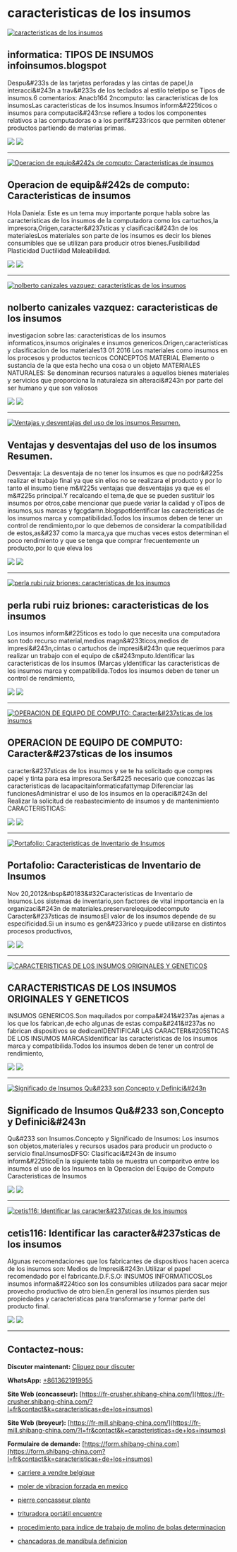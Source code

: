 # caracteristicas de los insumos

<a href="https://swt.shibang-china.com/?l=fr&img&k=caracteristicas+de+los+insumos" target="_blank">![caracteristicas de los insumos](http://static.shibang-china.com/all-800x300/921.jpg)</a>

## informatica: TIPOS DE INSUMOS infoinsumos.blogspot
Despu&#233s de las tarjetas perforadas y las cintas de papel,la interacci&#243n a trav&#233s de los teclados al estilo teletipo se Tipos de insumos.6 comentarios: Anacb164 2ncomputo: las caracteristicas de los insumosLas caracteristicas de los insumos.Insumos inform&#225ticos o insumos para computaci&#243n:se refiere a todos los componentes relativos a las computadoras o a los perif&#233ricos que permiten obtener productos partiendo de materias primas.


<a href="https://whatsapp.shibangsoft.com/WhatsApp.php" target="_blank" title="WhatsApp">![](http://static.shibang-china.com/icon/whatsapp.png)</a> <a href="https://swt.shibang-china.com/?l=fr&icon&k=caracteristicas+de+los+insumos" target="_blank">![](http://static.shibang-china.com/icon/chat-fr.png)</a>

---

<a href="https://swt.shibang-china.com/?l=fr&img&k=caracteristicas+de+los+insumos" target="_blank">![Operacion de equip&#242s de computo: Caracteristicas de insumos](http://static.shibang-china.com/all-800x300/529.jpg)</a>

## Operacion de equip&#242s de computo: Caracteristicas de insumos
Hola Daniela: Este es un tema muy importante porque habla sobre las caracteristicas de los insumos de la computadora como los cartuchos,la impresora,Origen,caracter&#237sticas y clasificaci&#243n de los materialesLos materiales son parte de los insumos es decir los bienes consumibles que se utilizan para producir otros bienes.Fusibilidad Plasticidad Ductilidad Maleabilidad.


<a href="https://whatsapp.shibangsoft.com/WhatsApp.php" target="_blank" title="WhatsApp">![](http://static.shibang-china.com/icon/whatsapp.png)</a> <a href="https://swt.shibang-china.com/?l=fr&icon&k=caracteristicas+de+los+insumos" target="_blank">![](http://static.shibang-china.com/icon/chat-fr.png)</a>

---

<a href="https://swt.shibang-china.com/?l=fr&img&k=caracteristicas+de+los+insumos" target="_blank">![nolberto canizales vazquez: caracteristicas de los insumos](http://static.shibang-china.com/all-800x300/369.jpg)</a>

## nolberto canizales vazquez: caracteristicas de los insumos
investigacion sobre las: caracteristicas de los insumos informaticos,insumos originales e insumos genericos.Origen,caracteristicas y clasificacion de los materiales13 01 2016 Los materiales como insumos en los procesos y productos tecnicos CONCEPTOS MATERIAL Elemento o sustancia de la que esta hecho una cosa o un objeto MATERIALES NATURALES: Se denominan recursos naturales a aquellos bienes materiales y servicios que proporciona la naturaleza sin alteraci&#243n por parte del ser humano y que son valiosos


<a href="https://whatsapp.shibangsoft.com/WhatsApp.php" target="_blank" title="WhatsApp">![](http://static.shibang-china.com/icon/whatsapp.png)</a> <a href="https://swt.shibang-china.com/?l=fr&icon&k=caracteristicas+de+los+insumos" target="_blank">![](http://static.shibang-china.com/icon/chat-fr.png)</a>

---

<a href="https://swt.shibang-china.com/?l=fr&img&k=caracteristicas+de+los+insumos" target="_blank">![Ventajas y desventajas del uso de los insumos Resumen.](http://static.shibang-china.com/all-800x300/812.jpg)</a>

## Ventajas y desventajas del uso de los insumos Resumen.
Desventaja: La desventaja de no tener los insumos es que no podr&#225s realizar el trabajo final ya que sin ellos no se realizara el producto y por lo tanto el insumo tiene m&#225s ventajas que desventajas ya que es el m&#225s principal.Y recalcando el tema,de que se pueden sustituir los insumos por otros,cabe mencionar que puede variar la calidad y oTipos de insumos,sus marcas y fgcgdamn.blogspotIdentificar las caracteristicas de los insumos marca y compatibilidad.Todos los insumos deben de tener un control de rendimiento,por lo que debemos de considerar la compatibilidad de estos,as&#237 como la marca,ya que muchas veces estos determinan el poco rendimiento y que se tenga que comprar frecuentemente un producto,por lo que eleva los


<a href="https://whatsapp.shibangsoft.com/WhatsApp.php" target="_blank" title="WhatsApp">![](http://static.shibang-china.com/icon/whatsapp.png)</a> <a href="https://swt.shibang-china.com/?l=fr&icon&k=caracteristicas+de+los+insumos" target="_blank">![](http://static.shibang-china.com/icon/chat-fr.png)</a>

---

<a href="https://swt.shibang-china.com/?l=fr&img&k=caracteristicas+de+los+insumos" target="_blank">![perla rubi ruiz briones: caracteristicas de los insumos](http://static.shibang-china.com/all-800x300/623.jpg)</a>

## perla rubi ruiz briones: caracteristicas de los insumos
Los insumos inform&#225ticos es todo lo que necesita una computadora son todo recurso material,medios magn&#233ticos,medios de impresi&#243n,cintas o cartuchos de impresi&#243n que requerimos para realizar un trabajo con el equipo de c&#243mputo.Identificar las caracteristicas de los insumos (Marcas yIdentificar las caracteristicas de los insumos marca y compatibilida.Todos los insumos deben de tener un control de rendimiento,


<a href="https://whatsapp.shibangsoft.com/WhatsApp.php" target="_blank" title="WhatsApp">![](http://static.shibang-china.com/icon/whatsapp.png)</a> <a href="https://swt.shibang-china.com/?l=fr&icon&k=caracteristicas+de+los+insumos" target="_blank">![](http://static.shibang-china.com/icon/chat-fr.png)</a>

---

<a href="https://swt.shibang-china.com/?l=fr&img&k=caracteristicas+de+los+insumos" target="_blank">![OPERACION DE EQUIPO DE COMPUTO: Caracter&#237sticas de los insumos](http://static.shibang-china.com/all-800x300/609.jpg)</a>

## OPERACION DE EQUIPO DE COMPUTO: Caracter&#237sticas de los insumos
caracter&#237sticas de los insumos y se te ha solicitado que compres papel y tinta para esa impresora.Ser&#225 necesario que conozcas las caracteristicas de lacapacitainformaticafattymap Diferenciar las funcionesAdministrar el uso de los insumos en la operaci&#243n del Realizar la solicitud de reabastecimiento de insumos y de mantenimiento CARACTERISTICAS:


<a href="https://whatsapp.shibangsoft.com/WhatsApp.php" target="_blank" title="WhatsApp">![](http://static.shibang-china.com/icon/whatsapp.png)</a> <a href="https://swt.shibang-china.com/?l=fr&icon&k=caracteristicas+de+los+insumos" target="_blank">![](http://static.shibang-china.com/icon/chat-fr.png)</a>

---

<a href="https://swt.shibang-china.com/?l=fr&img&k=caracteristicas+de+los+insumos" target="_blank">![Portafolio: Caracteristicas de Inventario de Insumos](http://static.shibang-china.com/all-800x300/606.jpg)</a>

## Portafolio: Caracteristicas de Inventario de Insumos
Nov 20,2012&nbsp&#0183&#32Caracteristicas de Inventario de Insumos.Los sistemas de inventario,son factores de vital importancia en la organizaci&#243n de materiales.preservarelequipodecomputo Caracter&#237sticas de insumosEl valor de los insumos depende de su especificidad.Si un insumo es gen&#233rico y puede utilizarse en distintos procesos productivos,


<a href="https://whatsapp.shibangsoft.com/WhatsApp.php" target="_blank" title="WhatsApp">![](http://static.shibang-china.com/icon/whatsapp.png)</a> <a href="https://swt.shibang-china.com/?l=fr&icon&k=caracteristicas+de+los+insumos" target="_blank">![](http://static.shibang-china.com/icon/chat-fr.png)</a>

---

<a href="https://swt.shibang-china.com/?l=fr&img&k=caracteristicas+de+los+insumos" target="_blank">![CARACTERISTICAS DE LOS INSUMOS ORIGINALES Y GENETICOS](http://static.shibang-china.com/all-800x300/898.jpg)</a>

## CARACTERISTICAS DE LOS INSUMOS ORIGINALES Y GENETICOS
INSUMOS GENERICOS.Son maquilados por compa&#241&#237as ajenas a los que los fabrican,de echo algunas de estas compa&#241&#237as no fabrican dispositivos se dedicanIDENTIFICAR LAS CARACTER&#205STICAS DE LOS INSUMOS MARCASIdentificar las caracteristicas de los insumos marca y compatibilida.Todos los insumos deben de tener un control de rendimiento,


<a href="https://whatsapp.shibangsoft.com/WhatsApp.php" target="_blank" title="WhatsApp">![](http://static.shibang-china.com/icon/whatsapp.png)</a> <a href="https://swt.shibang-china.com/?l=fr&icon&k=caracteristicas+de+los+insumos" target="_blank">![](http://static.shibang-china.com/icon/chat-fr.png)</a>

---

<a href="https://swt.shibang-china.com/?l=fr&img&k=caracteristicas+de+los+insumos" target="_blank">![Significado de Insumos Qu&#233 son,Concepto y Definici&#243n](http://static.shibang-china.com/all-800x300/1324.jpg)</a>

## Significado de Insumos Qu&#233 son,Concepto y Definici&#243n
Qu&#233 son Insumos.Concepto y Significado de Insumos: Los insumos son objetos,materiales y recursos usados para producir un producto o servicio final.InsumosDFSO: Clasificaci&#243n de insumo inform&#225ticoEn la siguiente tabla se muestra un comparitvo entre los insumos el uso de los Insumos en la Operacion del Equipo de Computo Caracteristicas de Insumos


<a href="https://whatsapp.shibangsoft.com/WhatsApp.php" target="_blank" title="WhatsApp">![](http://static.shibang-china.com/icon/whatsapp.png)</a> <a href="https://swt.shibang-china.com/?l=fr&icon&k=caracteristicas+de+los+insumos" target="_blank">![](http://static.shibang-china.com/icon/chat-fr.png)</a>

---

<a href="https://swt.shibang-china.com/?l=fr&img&k=caracteristicas+de+los+insumos" target="_blank">![cetis116: Identificar las caracter&#237sticas de los insumos](http://static.shibang-china.com/all-800x300/1209.jpg)</a>

## cetis116: Identificar las caracter&#237sticas de los insumos
Algunas recomendaciones que los fabricantes de dispositivos hacen acerca de los insumos son: Medios de Impresi&#243n.Utilizar el papel recomendado por el fabricante.D.F.S.O: INSUMOS INFORMATICOSLos insumos informa&#224tico son los consumibles utilizados para sacar mejor provecho productivo de otro bien.En general los insumos pierden sus propiedades y caracteristicas para transformarse y formar parte del producto final.


<a href="https://whatsapp.shibangsoft.com/WhatsApp.php" target="_blank" title="WhatsApp">![](http://static.shibang-china.com/icon/whatsapp.png)</a> <a href="https://swt.shibang-china.com/?l=fr&icon&k=caracteristicas+de+los+insumos" target="_blank">![](http://static.shibang-china.com/icon/chat-fr.png)</a>

---
## Contactez-nous:

**Discuter maintenant:** [Cliquez pour discuter](https://swt.shibang-china.com?l=fr&contact&k=caracteristicas+de+los+insumos)

**WhatsApp:**  [+8613621919955](https://whatsapp.shibangsoft.com/WhatsApp.php)

**Site Web (concasseur):** [https://fr-crusher.shibang-china.com/](https://fr-crusher.shibang-china.com/?l=fr&contact&k=caracteristicas+de+los+insumos)

**Site Web (broyeur):** [https://fr-mill.shibang-china.com/](https://fr-mill.shibang-china.com/?l=fr&contact&k=caracteristicas+de+los+insumos)

**Formulaire de demande:** [https://form.shibang-china.com](https://form.shibang-china.com?l=fr&contact&k=caracteristicas+de+los+insumos)

* [carriere a vendre belgique](../62/carriere%20a%20vendre%20belgique.md)

* [moler de vibracion forzada en mexico](../62/moler%20de%20vibracion%20forzada%20en%20mexico.md)

* [pierre concasseur plante](../65/pierre%20concasseur%20plante.md)

* [trituradora portátil encuentre](../63/trituradora%20port%C3%A1til%20encuentre.md)

* [procedimiento para indice de trabajo de molino de bolas determinacion](../62/procedimiento%20para%20indice%20de%20trabajo%20de%20molino%20de%20bolas%20determinacion.md)

* [chancadoras de mandíbula definicion](../64/chancadoras%20de%20mand%C3%ADbula%20definicion.md)